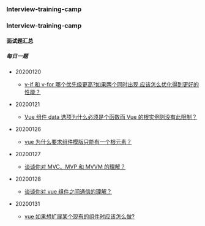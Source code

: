 ### Interview-training-camp

### Interview-training-camp

#### 面试题汇总

##### 每日一题

- 20200120
  - [v-if 和 v-for 哪个优先级更高?如果两个同时出现,应该怎么优化得到更好的性能？](https://github.com/Marslay7/Interview-training-camp/blob/master/vue/20200120.md " v-if 和 v-for 哪个优先级更高?如果两个同时出现,应该怎么优化得到更好的性能？")
- 20200121
  - [Vue 组件 data 选项为什么必须是个函数而 Vue 的根实例则没有此限制？](https://github.com/Marslay7/Interview-training-camp/blob/master/vue/20200121.md " Vue 组件 data 选项为什么必须是个函数而 Vue 的根实例则没有此限制？")
- 20200126
  - [vue 为什么要求组件模版只能有一个根元素？](https://github.com/Marslay7/Interview-training-camp/blob/master/vue/20200126.md " vue为什么要求组件模版只能有一个根元素？")
- 20200127

  - [ 谈谈你对 MVC、MVP 和 MVVM 的理解？](https://github.com/Marslay7/Interview-training-camp/blob/master/vue/20200127.md " 谈谈你对MVC、MVP和MVVM的理解？")

- 20200128

  - [ 谈谈你对 vue 组件之间通信的理解？](https://github.com/Marslay7/Interview-training-camp/blob/master/vue/20200128.md "  谈谈你对vue组件之间通信的理解？")

- 20200131
  - [ vue 如果想扩展某个现有的组件时应该怎么做?](https://github.com/Marslay7/Interview-training-camp/blob/master/vue/20200131.md "   vue如果想扩展某个现有的组件时应该怎么做?")
